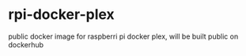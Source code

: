 # rpi-docker-plex
public docker image for raspberri pi docker plex, will be built public on dockerhub
